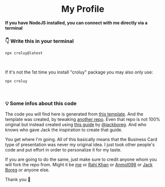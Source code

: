 <h1 align="center">  <strong>My Profile</strong> </h1>
<strong>If you have NodeJS installed, you can connect with me directly via a terminal</strong>

### <strong>👇 Write this in your terminal</strong>

```bash
npx croluy@latest
```
<br/>

If it's not the 1st time you install "croluy" package you may also only use:
```bash
npx croluy
```

<br/>

### <strong>💡 Some infos about this code</strong>

The code you will find here is generated from [this template](https://github.com/rahi-khan/npx_card).
And the template was created, by tewaking [another repo](https://github.com/anmol098/npx_card).
Even that repo is not 100% original but instead created using [this guide](https://studioelsa.se/blog/open-source-oss-npx-business-card/) by [@jackboreg](https://github.com/jackboberg/).
And who knows who gave Jack the inspiration to create that guide.

You get where I'm going.
All of this basically means that the Business Card type of presentation was never my original idea.
I just took other people's code and put effort in order to personalize it for my taste.

If you are going to do the same, just make sure to credit anyone whom you will fork the repo from. Might it be [me](https://github.com/Croluy) or [Rahi Khan](https://github.com/rahi-khan/) or [Anmol098](https://github.com/anmol098/) or [Jack Boreg](https://github.com/jackboberg) or anyone else.

Thank you 🌟
